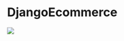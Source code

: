 # DjangoEcommerce
<img src="https://github.com/khodjiyev2o/DjangoEcommerce/blob/main/screen-capture%20(1).gif"/>
